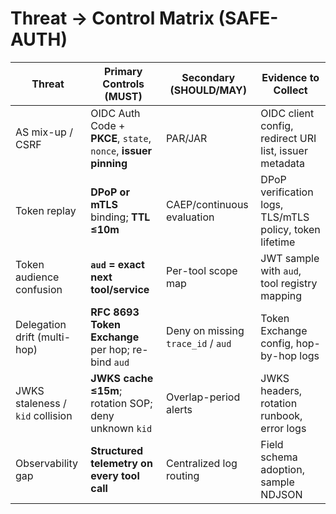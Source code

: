 <!-- Licensed under CC-BY-4.0 -->

# Threat → Control Matrix (SAFE-AUTH)

| Threat | Primary Controls (MUST) | Secondary (SHOULD/MAY) | Evidence to Collect |
|---|---|---|---|
| AS mix-up / CSRF | OIDC Auth Code + **PKCE**, `state`, `nonce`, **issuer pinning** | PAR/JAR | OIDC client config, redirect URI list, issuer metadata |
| Token replay | **DPoP or mTLS** binding; **TTL ≤10m** | CAEP/continuous evaluation | DPoP verification logs, TLS/mTLS policy, token lifetime |
| Token audience confusion | **`aud` = exact next tool/service** | Per-tool scope map | JWT sample with `aud`, tool registry mapping |
| Delegation drift (multi-hop) | **RFC 8693 Token Exchange** per hop; re-bind `aud` | Deny on missing `trace_id` / `aud` | Token Exchange config, hop-by-hop logs |
| JWKS staleness / `kid` collision | **JWKS cache ≤15m**; rotation SOP; deny unknown `kid` | Overlap-period alerts | JWKS headers, rotation runbook, error logs |
| Observability gap | **Structured telemetry on every tool call** | Centralized log routing | Field schema adoption, sample NDJSON |
